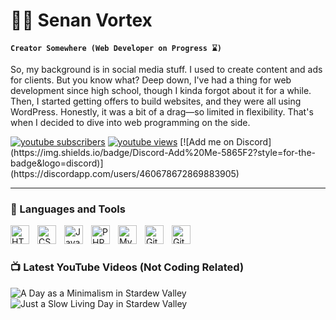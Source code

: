 # 🧑‍🌾 Senan Vortex

**`Creator Somewhere (Web Developer on Progress ⌛)`**

So, my background is in social media stuff. I used to create content and ads for clients. But you know what? Deep down, I've had a thing for web development since high school, though I kinda forgot about it for a while. Then, I started getting offers to build websites, and they were all using WordPress. Honestly, it was a bit of a drag—so limited in flexibility. That's when I decided to dive into web programming on the side.

   <p align="left">
      <a href="https://www.youtube.com/c/mrsenan?sub_confirmation=1">
         <img alt="youtube subscribers" title="Subscribe to my YouTube channel" src="https://custom-icon-badges.demolab.com/youtube/channel/subscribers/UCSZYrwWLQbOT32dKUCcUKMg?color=%23E05D44&label=SUBSCRIBE&logo=video&logoColor=white&style=for-the-badge&labelColor=CE4630"/></a> 
      <a href="https://www.youtube.com/c/mrsenan">
         <img alt="youtube views" title="YouTube views" src="https://custom-icon-badges.demolab.com/youtube/channel/views/UCSZYrwWLQbOT32dKUCcUKMg?color=%23E1AD0E&logo=eye&logoColor=white&style=for-the-badge&labelColor=C79600"/></a> 
      [![Add me on Discord](https://img.shields.io/badge/Discord-Add%20Me-5865F2?style=for-the-badge&logo=discord)](https://discordapp.com/users/460678672869883905)

   </p>

---

### 🧰 Languages and Tools

<!-- <img align="left" alt="Java" width="30px" style="padding-right:10px;" src="https://cdn.jsdelivr.net/gh/devicons/devicon/icons/java/java-original.svg"/>
<img align="left" alt="Spring" width="30px" style="padding-right:10px;" src="https://cdn.jsdelivr.net/gh/devicons/devicon/icons/spring/spring-original.svg" />
<img align="left" alt="TypeScript" width="30px" style="padding-right:10px;" src="https://cdn.jsdelivr.net/gh/devicons/devicon/icons/typescript/typescript-plain.svg" />
<img align="left" alt="Angular" width="30px" style="padding-right:10px;" src="https://cdn.jsdelivr.net/gh/devicons/devicon/icons/angularjs/angularjs-plain.svg" /> -->
<img align="left" alt="HTML" width="30px" style="padding-right:10px;" src="https://cdn.jsdelivr.net/gh/devicons/devicon/icons/html5/html5-plain.svg" />
<img align="left" alt="CSS" width="30px" style="padding-right:10px;" src="https://cdn.jsdelivr.net/gh/devicons/devicon/icons/css3/css3-plain.svg" />
<img align="left" alt="JavaScript" width="30px" style="padding-right:10px;" src="https://cdn.jsdelivr.net/gh/devicons/devicon/icons/javascript/javascript-plain.svg" />
<img align="left" alt="PHP" width="30px" style="padding-right:10px;" src="https://cdn.jsdelivr.net/gh/devicons/devicon@latest/icons/php/php-original.svg" />
<img align="left" alt="MySQL" width="30px" style="padding-right:10px;" src="https://cdn.jsdelivr.net/gh/devicons/devicon@latest/icons/mysql/mysql-original-wordmark.svg" />
<img align="left" alt="Git" width="30px" style="padding-right:10px;" src="https://cdn.jsdelivr.net/gh/devicons/devicon/icons/git/git-original.svg" />
<img align="left" alt="GitHub" width="30px" style="padding-right:10px;" src="https://cdn.jsdelivr.net/gh/devicons/devicon/icons/github/github-original.svg" />
<!-- <img align="left" alt="Linux" width="30px" style="padding-right:10px;" src="https://cdn.jsdelivr.net/gh/devicons/devicon/icons/linux/linux-original.svg" /> -->
<!-- <img align="left" alt="React" width="30px" style="padding-right:10px;" src="https://cdn.jsdelivr.net/gh/devicons/devicon/icons/react/react-original.svg" />
<img align="left" alt="NodeJS" width="30px" style="padding-right:10px;" src="https://cdn.jsdelivr.net/gh/devicons/devicon/icons/nodejs/nodejs-original.svg" />
<img align="left" alt="Python" width="30px" style="padding-right:10px;" src="https://cdn.jsdelivr.net/gh/devicons/devicon/icons/python/python-plain.svg" />
<img align="left" alt="C++" width="30px" style="padding-right:10px;" src="https://cdn.jsdelivr.net/gh/devicons/devicon/icons/cplusplus/cplusplus-line.svg" />
<img align="left" alt="Bash" width="30px" style="padding-right:10px;" src="https://cdn.jsdelivr.net/gh/devicons/devicon/icons/bash/bash-original.svg" /> -->
<br />

          
          

#

### 📺 Latest YouTube Videos (Not Coding Related)

<!-- BEGIN YOUTUBE-CARDS -->
![A Day as a Minimalism in Stardew Valley](https://ytcards.demolab.com/?id=3rJJaXddDEo&title=A+Day+as+a+Minimalism+in+Stardew+Valley&lang=en&timestamp=1721502811&background_color=%230d1117&title_color=%23ffffff&stats_color=%23dedede&max_title_lines=1&width=250&border_radius=5&duration=282 "A Day as a Minimalism in Stardew Valley")
![Just a Slow Living Day in Stardew Valley](https://ytcards.demolab.com/?id=-GrkmOJsUoI&title=Just+a+Slow+Living+Day+in+Stardew+Valley&lang=en&timestamp=1721138421&background_color=%230d1117&title_color=%23ffffff&stats_color=%23dedede&max_title_lines=1&width=250&border_radius=5&duration=488 "Just a Slow Living Day in Stardew Valley")
<!-- END YOUTUBE-CARDS -->

